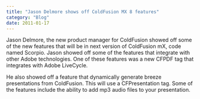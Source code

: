 ```yaml
---
title: "Jason Delmore shows off ColdFusion MX 8 features"
category: "Blog"
date: 2011-01-17
---
```



Jason Delmore, the new product manager for ColdFusion showed off some of the new features that will be in next version of ColdFusion mX, code named Scorpio. Jason showed off some of the features that integrate with other Adobe technologies. One of these features was a new CFPDF tag that integrates with Adobe LiveCycle.

He also showed off a feature that dynamically generate breeze presentations from ColdFusion. This will use a CFPresentation tag. Some of the features include the ability to add mp3 audio files to your presentation.